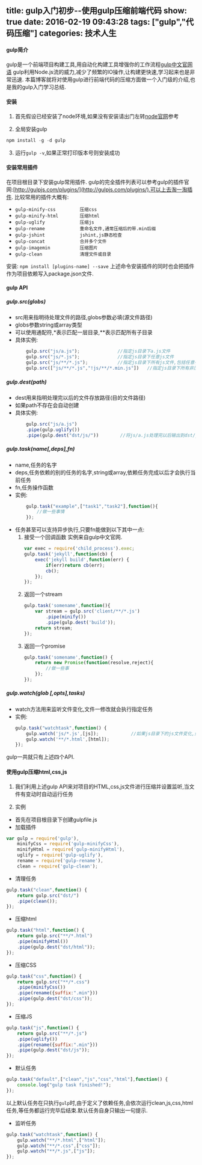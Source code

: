 title: gulp入门初步--使用gulp压缩前端代码
show: true
date: 2016-02-19 09:43:28
tags: ["gulp","代码压缩"]
categories: 技术人生
---
#### gulp简介
gulp是一个前端项目构建工具,用自动化构建工具增强你的工作流程[gulp中文官网语](http://www.gulpjs.com.cn/)
gulp利用Node.js流的威力,减少了频繁的IO操作,让构建更快速,学习起来也是非常迅速.
本篇博客就将对使用gulp进行前端代码的压缩方面做一个入门级的介绍,也是我的gulp入门学习总结.

#### 安装
1. 首先假设已经安装了node环境,如果没有安装请出门左转[node官网](https://nodejs.org/)参考

2. 全局安装gulp
```js
npm install -g -d gulp 
```

3. 运行`gulp -v`,如果正常打印版本号则安装成功

<!--more-->

#### 安装常用插件
在项目根目录下安装gulp常用插件.
gulp的完全插件列表可以参考gulp的插件官网:[http://gulpjs.com/plugins/](http://gulpjs.com/plugins/).可以上去淘一淘插件.
比较常用的插件大概有:
- `gulp-minify-css         压缩css`
- `gulp-minify-html        压缩html`
- `gulp-uglify             压缩js`
- `gulp-rename             重命名文件,通常压缩后的带.min后缀`
- `gulp-jshint             jshint,js静态检查`
- `gulp-concat             合并多个文件`
- `gulp-imagemin           压缩图片`
- `gulp-clean              清理文件或目录`

安装:
    `npm install [plugins-name] --save`
    上述命令安装插件的同时也会把插件作为项目依赖写入package.json文件.

#### gulp API
##### gulp.src(globs)
- src用来指明待处理文件的路径,globs参数必填(源文件路径)
- globs参数string或array类型
- 可以使用通配符,*表示匹配一层目录,**表示匹配所有子目录
- 具体实例:
    ```js
        gulp.src("js/a.js");              //指定js目录下a.js文件
        gulp.src("js/*.js");              //指定js目录下任意js文件
        gulp.src("js/**/*.js");           //指定js目录下所有js文件,包括任意子目录
        gulp.src(["js/**/*.js","!js/**/*.min.js"])   //指定js目录下所有非压缩js文件
    ```

##### gulp.dest(path)
- dest用来指明处理完以后的文件存放路径(目的文件路径)
- 如果path不存在会自动创建
- 具体实例:
    ```js
        gulp.src("js/a.js")
        .pipe(gulp.uglify())
        .pipe(gulp.dest("dst/js/"))        //将js/a.js处理完以后输出到dst/js目录下,保持原名
    ```

##### gulp.task(name[,deps],fn)
- name,任务的名字
- deps,任务依赖的别的任务的名字,string或array,依赖任务完成以后才会执行当前任务
- fn,任务操作函数
- 实例:
    ```js
        gulp.task("example",["task1","task2"],function(){
            //做一些事情
        });
    ```
- 任务甚至可以支持异步执行,只要fn能做到以下其中一点:
    1. 接受一个回调函数
        实例来自gulp中文官网.
        ```js
        var exec = require('child_process').exec;
        gulp.task('jekyll',function(cb) {
            exec('jekyll build',function(err) {
                if(err)return cb(err);
                cb();
            });
        });
        ```
    2. 返回一个stream
        ```js
        gulp.task('somename',function(){
            var stream = gulp.src('client/**/*.js')
                .pipe(minify())
                .pipe(gulp.dest('build'));
            return stream;
        });
        ```
    3. 返回一个promise
        ```js
        gulp.task('somename',function() {
            return new Promise(function(resolve,reject){
                //做一些事
            });
        });
        ```
##### gulp.watch(glob [,opts],tasks)
- watch方法用来监听文件变化,文件一修改就会执行指定任务
- 实例:
    ```js
    gulp.task("watchtask",function() {
        gulp.watch('js/*.js',[js]);            //如果js目录下的js文件变化,则执行js任务
        gulp.watch('**/*.html',[html]);
    });
    ```
gulp一共就只有上述四个API.

#### 使用gulp压缩html,css,js
1. 我们利用上述gulp API来对项目的HTML,css,js文件进行压缩并设置监听,当文件有变动时自动运行任务

2. 实例
- 首先在项目根目录下创建gulpfile.js
- 加载插件
```js
var gulp = require('gulp'),
    minifyCss = require('gulp-minifyCss'),
    minifyHtml = require('gulp-minifyHtml'),
    uglify = require('gulp-uglify'),
    rename = require('gulp-rename'),
    clean = require('gulp-clean');
```
- 清理任务
```js
gulp.task("clean",function() {
    return gulp.src("dst/")
    .pipe(clean());
});
```
- 压缩html
```js
gulp.task("html",function() {
    return gulp.src("**/*.html")
    .pipe(minifyHtml())
    .pipe(gulp.dest("dst/html"));
});
```
- 压缩CSS
```js
gulp.task("css",function() {
    return gulp.src("**/*.css")
    .pipe(minifyCss())
    .pipe(rename({suffix:".min"}))
    .pipe(gulp.dest("dst/css"));
});
```
- 压缩JS
```js
gulp.task("js",function() {
    return gulp.src("**/*.js")
    .pipe(uglify())
    .pipe(rename({suffix:".min"}))
    .pipe(gulp.dest("dst/js"));
});
```
- 默认任务
```js
gulp.task("default",["clean","js","css","html"],function() {
    console.log("gulp task finished!");
});
```
以上默认任务在只执行`gulp`时,由于定义了依赖任务,会依次运行clean,js,css,html任务,等任务都运行完毕后结束.默认任务自身只输出一句提示.
- 监听任务
```js
gulp.task("watchtask",function() {
    gulp.watch("**/*.html",["html"]);
    gulp.watch("**/*.css",["css"]);
    gulp.watch("**/*.js",["js"]);
});
```
